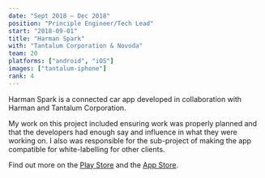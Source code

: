 ```yaml
---
date: "Sept 2018 – Dec 2018"
position: "Principle Engineer/Tech Lead"
start: "2018-09-01"
title: "Harman Spark"
with: "Tantalum Corporation & Novoda"
team: 20
platforms: ["android", "iOS"]
images: ["tantalum-iphone"]
rank: 4
---
```

Harman Spark is a connected car app developed in collaboration with Harman and Tantalum Corporation.

My work on this project included ensuring work was properly planned and that the developers had enough say and influence in what they were working on. I also was responsible for the sub-project of making the app compatible for white-labelling for other clients.

Find out more on the [Play Store](https://play.google.com/store/apps/details?id=com.harman.spark) and the [App Store](https://itunes.apple.com/gb/app/harman-spark/id1433904789).